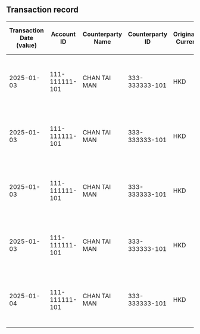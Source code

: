 ## Transaction record
| Transaction Date (value) | Account ID | Counterparty Name | Counterparty ID | Originating Currency | Originating Amount | Debit Credit Indicator | Beneficiary Bank Raw | Originator Bank Raw | Beneficiary Name | Originator Account Number | Transaction Type Source | Transaction Code Description | Sending Bank Account Number | Sending Bank Address | Converted Amount | Fraud payment |
| --- | --- | --- | --- | --- | --- | --- | --- | --- | --- | --- | --- | --- | --- | --- | --- | --- |
| 2025-01-03 | 111-111111-101 | CHAN TAI MAN | 333-333333-101 | HKD | 100000 | C | Hang Seng Bank Ltd. | The Hongkong and Shanghai Banking Corporation Limited | MR CHAN TAI MAN | 333-333333-101 | CWTF | Default transaction | NaN | The Hongkong and Shanghai Banking Corporation Limited HK | 100000 | 4 |
| 2025-01-03 | 111-111111-101 | CHAN TAI MAN | 333-333333-101 | HKD | 40200 | C | Hang Seng Bank Ltd. | The Hongkong and Shanghai Banking Corporation Limited | MR CHAN TAI MAN | 333-333333-101 | CWTF | Default transaction | NaN | The Hongkong and Shanghai Banking Corporation Limited HK | 40200 | 5 |
| 2025-01-03 | 111-111111-101 | CHAN TAI MAN | 333-333333-101 | HKD | 46000 | C | Hang Seng Bank Ltd. | The Hongkong and Shanghai Banking Corporation Limited | MR CHAN TAI MAN | 333-333333-101 | CWTF | Default transaction | NaN | The Hongkong and Shanghai Banking Corporation Limited HK | 46000 | 3 |
| 2025-01-03 | 111-111111-101 | CHAN TAI MAN | 333-333333-101 | HKD | 150600 | C | Hang Seng Bank Ltd. | The Hongkong and Shanghai Banking Corporation Limited | MR CHAN TAI MAN | 333-333333-101 | CWTF | Default transaction | NaN | The Hongkong and Shanghai Banking Corporation Limited HK | 150600 | 1 |
| 2025-01-04 | 111-111111-101 | CHAN TAI MAN | 333-333333-101 | HKD | 80000 | C | Hang Seng Bank Ltd. | The Hongkong and Shanghai Banking Corporation Limited | MR CHAN TAI MAN | 333-333333-101 | CWTF | Default transaction | NaN | The Hongkong and Shanghai Banking Corporation Limited HK | 80000 | 2 |